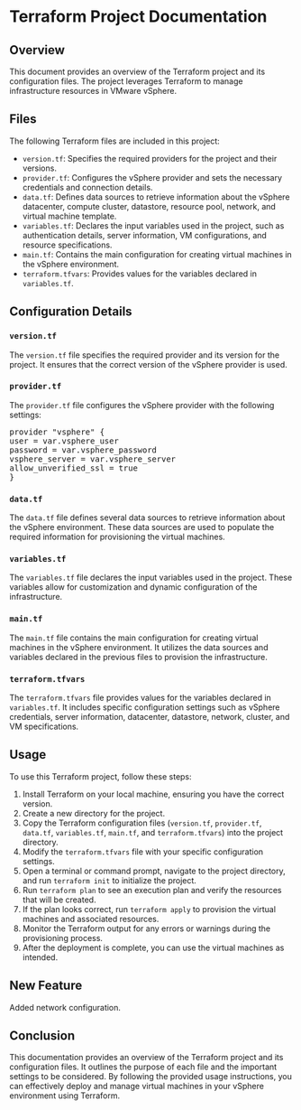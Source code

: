 # Terraform Project Documentation

## Overview

This document provides an overview of the Terraform project and its configuration files. The project leverages Terraform to manage infrastructure resources in VMware vSphere.

## Files

The following Terraform files are included in this project:

- `version.tf`: Specifies the required providers for the project and their versions.
- `provider.tf`: Configures the vSphere provider and sets the necessary credentials and connection details.
- `data.tf`: Defines data sources to retrieve information about the vSphere datacenter, compute cluster, datastore, resource pool, network, and virtual machine template.
- `variables.tf`: Declares the input variables used in the project, such as authentication details, server information, VM configurations, and resource specifications.
- `main.tf`: Contains the main configuration for creating virtual machines in the vSphere environment.
- `terraform.tfvars`: Provides values for the variables declared in `variables.tf`.

## Configuration Details

### `version.tf`

The `version.tf` file specifies the required provider and its version for the project. It ensures that the correct version of the vSphere provider is used.

### `provider.tf`

The `provider.tf` file configures the vSphere provider with the following settings:

<pre>
provider "vsphere" {
user = var.vsphere_user
password = var.vsphere_password
vsphere_server = var.vsphere_server
allow_unverified_ssl = true
}
</pre>

### `data.tf`

The `data.tf` file defines several data sources to retrieve information about the vSphere environment. These data sources are used to populate the required information for provisioning the virtual machines.

### `variables.tf`

The `variables.tf` file declares the input variables used in the project. These variables allow for customization and dynamic configuration of the infrastructure.

### `main.tf`

The `main.tf` file contains the main configuration for creating virtual machines in the vSphere environment. It utilizes the data sources and variables declared in the previous files to provision the infrastructure.

### `terraform.tfvars`

The `terraform.tfvars` file provides values for the variables declared in `variables.tf`. It includes specific configuration settings such as vSphere credentials, server information, datacenter, datastore, network, cluster, and VM specifications.

## Usage

To use this Terraform project, follow these steps:

1. Install Terraform on your local machine, ensuring you have the correct version.
2. Create a new directory for the project.
3. Copy the Terraform configuration files (`version.tf`, `provider.tf`, `data.tf`, `variables.tf`, `main.tf`, and `terraform.tfvars`) into the project directory.
4. Modify the `terraform.tfvars` file with your specific configuration settings.
5. Open a terminal or command prompt, navigate to the project directory, and run `terraform init` to initialize the project.
6. Run `terraform plan` to see an execution plan and verify the resources that will be created.
7. If the plan looks correct, run `terraform apply` to provision the virtual machines and associated resources.
8. Monitor the Terraform output for any errors or warnings during the provisioning process.
9. After the deployment is complete, you can use the virtual machines as intended.

## New Feature 
Added network configuration.

## Conclusion

This documentation provides an overview of the Terraform project and its configuration files. It outlines the purpose of each file and the important settings to be considered. By following the provided usage instructions, you can effectively deploy and manage virtual machines in your vSphere environment using Terraform.


